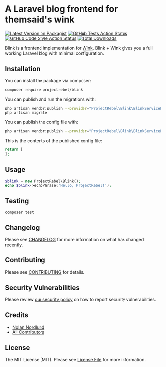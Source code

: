 # A Laravel blog frontend for themsaid's wink

[![Latest Version on Packagist](https://img.shields.io/packagist/v/projectrebel/blink.svg?style=flat-square)](https://packagist.org/packages/projectrebel/blink)
[![GitHub Tests Action Status](https://img.shields.io/github/workflow/status/projectrebel/blink/run-tests?label=tests)](https://github.com/projectrebel/blink/actions?query=workflow%3ATests+branch%3Amaster)
[![GitHub Code Style Action Status](https://img.shields.io/github/workflow/status/projectrebel/blink/Check%20&%20fix%20styling?label=code%20style)](https://github.com/projectrebel/blink/actions?query=workflow%3A"Check+%26+fix+styling"+branch%3Amaster)
[![Total Downloads](https://img.shields.io/packagist/dt/projectrebel/blink.svg?style=flat-square)](https://packagist.org/packages/projectrebel/blink)


Blink is a frontend implementation for [Wink](https://github.com/themsaid/wink). Blink + Wink gives you a full working Laravel blog with minimal configuration.

## Installation

You can install the package via composer:

```bash
composer require projectrebel/blink
```

You can publish and run the migrations with:

```bash
php artisan vendor:publish --provider="ProjectRebel\Blink\BlinkServiceProvider" --tag="blink-migrations"
php artisan migrate
```

You can publish the config file with:
```bash
php artisan vendor:publish --provider="ProjectRebel\Blink\BlinkServiceProvider" --tag="blink-config"
```

This is the contents of the published config file:

```php
return [
];
```

## Usage

```php
$blink = new ProjectRebel\Blink();
echo $blink->echoPhrase('Hello, ProjectRebel!');
```

## Testing

```bash
composer test
```

## Changelog

Please see [CHANGELOG](CHANGELOG.md) for more information on what has changed recently.

## Contributing

Please see [CONTRIBUTING](.github/CONTRIBUTING.md) for details.

## Security Vulnerabilities

Please review [our security policy](../../security/policy) on how to report security vulnerabilities.

## Credits

- [Nolan Nordlund](https://github.com/nolannordlund)
- [All Contributors](../../contributors)

## License

The MIT License (MIT). Please see [License File](LICENSE.md) for more information.
